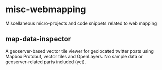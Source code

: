 # misc-webmapping
Miscellaneous micro-projects and code snippets related to web mapping

## map-data-inspector
A geoserver-based vector tile viewer for geolocated twitter posts using Mapbox Protobuf, vector tiles and OpenLayers. No sample data or geoserver-related parts included (yet).
